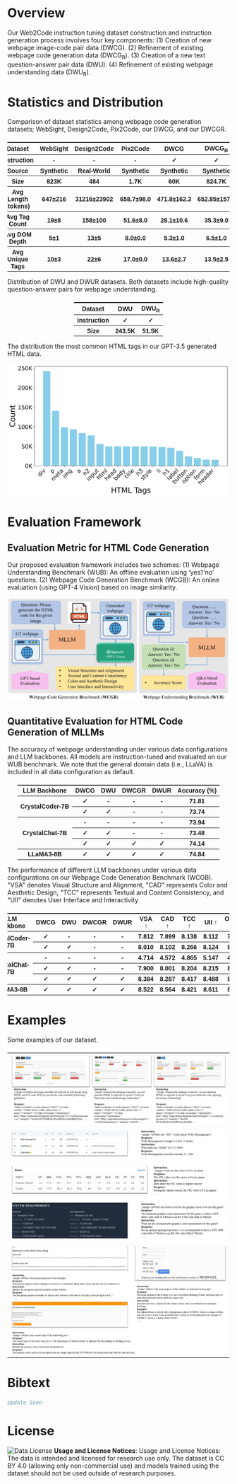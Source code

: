 # Overview

<p>
    Our Web2Code instruction tuning dataset construction and instruction generation process involves four key components: (1) Creation of new webpage image-code pair data (DWCG). (2) Refinement of existing webpage code generation data (DWCG<sub>R</sub>). (3) Creation of a new text question-answer pair data (DWU). (4) Refinement of existing webpage understanding data (DWU<sub>R</sub>).
</p>


# Statistics and Distribution

<style>
    table {
        font-family:Arial, sans-serif;
        font-size:14px;
        display: flex;
        justify-content: center;
    }
</style>

<p>
    Comparison of dataset statistics among webpage code generation datasets; WebSight, Design2Code, Pix2Code, our DWCG, and our DWCGR.
</p>
<table>
    <tr>
        <th>Dataset</th> <th>WebSight</th> <th>Design2Code</th> <th>Pix2Code</th> <th>DWCG</th> <th>DWCG<sub>R</sub></th>
    </tr>
    <tr>
        <th>Instruction</th> <th>-</th> <th>-</th> <th>-</th> <th>✓</th> <th>✓</th>
    </tr>
    <tr>
        <th>Source</th> <th>Synthetic</th> <th>Real-World</th> <th>Synthetic</th> <th>Synthetic</th> <th>Synthetic</th>
    </tr>
    <tr>
        <th>Size</th> <th>823K</th> <th>484</th> <th>1.7K</th> <th>60K</th> <th>824.7K</th>
    </tr>
    <tr>
        <th>Avg Length (tokens)</th> <th>647±216</th> <th>31216±23902</th> <th>658.7±98.0</th> <th>471.8±162.3</th> <th>652.85±157.0</th>
    </tr>
    <tr>
        <th>Avg Tag Count</th> <th>19±8</th> <th>158±100</th> <th>51.6±8.0</th> <th>28.1±10.6</th> <th>35.3±9.0</th>
    </tr>
    <tr>
        <th>Avg DOM Depth</th> <th>5±1</th> <th>13±5</th> <th>8.0±0.0</th> <th>5.3±1.0</th> <th>6.5±1.0</th>
    </tr>  
    <tr>
        <th>Avg Unique Tags</th> <th>10±3</th> <th>22±6</th> <th>17.0±0.0</th> <th>13.6±2.7</th> <th>13.5±2.5</th>
    </tr>
</table>
<p>
    Distribution of DWU and DWUR datasets. Both datasets include high-quality question-answer pairs for webpage understanding.
</p>
<table>
    <tr>
        <th>Dataset</th> <th>DWU</th> <th>DWU<sub>R</sub></th>
    </tr>
    <tr>
        <th>Instruction</th> <th>✓</th> <th>✓</th>
    </tr>
    <tr>
        <th>Size</th> <th>243.5K</th> <th>51.5K</th>
    </tr>
</table>
<p>
    The distribution the most common HTML tags in our GPT-3.5 generated HTML data.
</p>
<div style="text-align: center;">
    <img src="./images/distribution.png" width = "500" alt="distribution" style="margin: 0 auto;">
</div>

# Evaluation Framework

## Evaluation Metric for HTML Code Generation
<p>
    Our proposed evaluation framework includes two schemes: (1) Webpage Understanding Benchmark (WUB): An offline evaluation using ‘yes’/‘no’ questions. (2) Webpage Code Generation Benchmark (WCGB): An online evaluation (using GPT-4 Vision) based on image similarity.
</p>
<img src="./images/evaluation.png" width = "1000" alt="distribution">

## Quantitative Evaluation for HTML Code Generation of MLLMs

<p>
    The accuracy of webpage understanding under various data configurations and LLM backbones. All models are instruction-tuned and evaluated on our WUB benchmark. We note that the general domain data (i.e., LLaVA) is included in all data configuration as default.
</p>
<table>
    <tr>
        <th>LLM Backbone</th> <th>DWCG</th> <th>DWU</th> <th>DWCGR</th> <th>DWUR</th> <th>Accuracy (%)</th>
    </tr>
    <tr>
        <th rowspan="2">CrystalCoder-7B</th> <th>✓</th> <th>-</th> <th>-</th> <th>-</th> <th>71.81</th>
    </tr>
    <tr>
        <th>✓</th> <th>✓</th> <th>-</th> <th>-</th> <th>73.74</th>
    </tr>
    <tr>
        <th rowspan="3">CrystalChat-7B</th> <th>-</th> <th>-</th> <th>-</th> <th>-</th> <th>73.94</th>
    </tr>
    <tr>
        <th>✓</th> <th>✓</th> <th>-</th> <th>-</th> <th>73.48</th>
    </tr>
    <tr>
        <th>✓</th> <th>✓</th> <th>✓</th> <th>✓</th> <th>74.14</th>
    </tr>
    <tr>
        <th>LLaMA3-8B</th> <th>✓</th> <th>✓</th> <th>✓</th> <th>✓</th> <th>74.84</th>
    </tr>
</table>
<p>
    The performance of different LLM backbones under various data configurations on our Webpage Code Generation Benchmark (WCGB). "VSA" denotes Visual Structure and Alignment, "CAD" represents Color and Aesthetic Design, "TCC" represents Textual and Content Consistency, and "UII" denotes User Interface and Interactivity
</p>
<table>
    <tr>
        <th>LLM Backbone</th> <th>DWCG</th> <th>DWU</th> <th>DWCGR</th> <th>DWUR</th> <th>VSA ↑</th> <th>CAD ↑</th> <th>TCC ↑</th> <th>UII ↑</th> <th>Overall ↑</th>
    </tr>
    <tr>
        <th rowspan="2">CystalCoder-7B</th> <th>✓</th> <th>-</th> <th>-</th> <th>-</th> <th>7.812</th> <th>7.899</th> <th>8.138</th> <th>8.112</th> <th>7.990</th>
    </tr>
    <tr>
        <th>✓</th> <th>✓</th> <th>-</th> <th>-</th> <th>8.010</th> <th>8.102</th> <th>8.266</th> <th>8.124</th> <th>8.126</th>
    </tr>
    <tr>
        <th rowspan="3">CrystalChat-7B</th> <th>-</th> <th>-</th> <th>-</th> <th>-</th> <th>4.714</th> <th>4.572</th> <th>4.865</th> <th>5.147</th> <th>4.825</th>
    </tr>
    <tr>
        <th>✓</th> <th>✓</th> <th>-</th> <th>-</th> <th>7.900</th> <th>8.001</th> <th>8.204</th> <th>8.215</th> <th>8.080</th>
    </tr>
    <tr>
        <th>✓</th> <th>✓</th> <th>✓</th> <th>✓</th> <th>8.384</th> <th>8.287</th> <th>8.417</th> <th>8.488</th> <th>8.394</th>
    </tr>
    <tr>
        <th>LLaMA3-8B</th> <th>✓</th> <th>✓</th> <th>✓</th> <th>✓</th> <th>8.522</th> <th>8.564</th> <th>8.421</th> <th>8.611</th> <th>8.530</th>
    </tr>
</table>

# Examples
<p>
    Some examples of our dataset.
</p>
<table>
    <tr>
        <td><img src="./images/pix2code.png" width = "1000" alt="sample1"></td>
    </tr>
    <tr>
        <td><img src="./images/WebSRC.png" width = "1000" alt="sample2"></td>
    </tr>
    <tr>
        <td><img src="./images/QA.png" width = "1000" alt="sample3"></td>
    </tr>
</table>

# Bibtext

```bib
Update Soon
```

# License

![Data License](https://img.shields.io/badge/Data%20License-CC%20By%204.0-red.svg) **Usage and License Notices**: Usage and License Notices: The data is intended and licensed for research use only.  The dataset is CC BY 4.0 (allowing only non-commercial use) and models trained using the dataset should not be used outside of research purposes.
